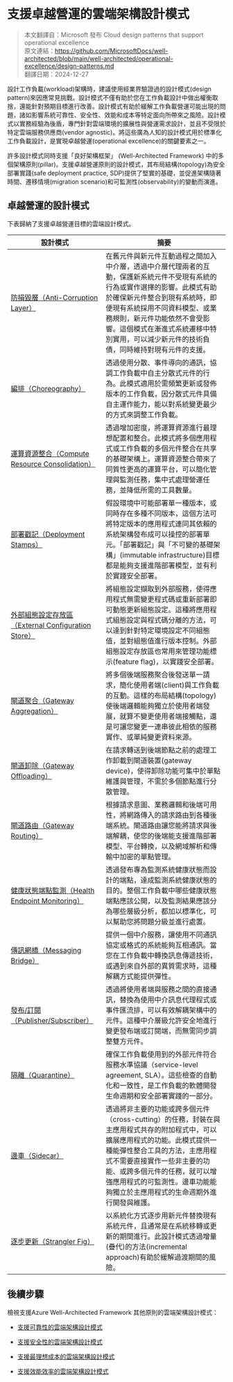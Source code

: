 # 支援卓越營運的雲端架構設計模式

> 本文翻譯自：Microsoft 發布 Cloud design patterns that support operational excellence  
> 原文連結：https://github.com/MicrosoftDocs/well-architected/blob/main/well-architected/operational-excellence/design-patterns.md  
> 翻譯日期：2024-12-27  

設計工作負載(workload)架構時，建議使用經業界驗證過的設計模式(design pattern)來因應常見挑戰。設計模式不僅有助於您在工作負載設計中做出權衡取捨，還能針對預期目標進行改善。設計模式有助於緩解工作負載營運可能出現的問題，諸如影響系統可靠性、安全性、效能和成本等特定面向所帶來之風險。設計模式以實務經驗為後盾，專門針對雲端環境的擴展性與營運需求設計，並且不受限於特定雲端服務供應商(vendor agnostic)。將這些廣為人知的設計模式用於標準化工作負載設計，是實現卓越營運(operational excellence)的關鍵要素之一。

許多設計模式同時支援「良好架構框架」 (Well-Architected Framework) 中的多個架構原則(pillar)。支援卓越營運原則的設計模式，其布局結構(topology)為安全部署實踐(safe deployment practice, SDP)提供了堅實的基礎，並促進架構隨著時間、遷移情境(migration scenario)和可監測性(observability)的變動而演進。

## 卓越營運的設計模式

下表歸納了支援卓越營運目標的雲端設計模式。

| 設計模式 | 摘要 |
|----|----|
| [防損毀層（Anti-Corruption Layer）](https://github.com/MicrosoftDocs/architecture-center/blob/main/docs/patterns/anti-corruption-layer-content.md) | 在舊元件與新元件互動過程之間加入中介層，透過中介層代理兩者的互動，保護新系統元件不受現有系統的行為或實作選擇的影響。此模式有助於確保新元件整合到現有系統時，即便現有系統採用不同資料模型、或業務規則，新元件功能依然不會受影響。這個模式在漸進式系統遷移中特別實用，可以減少新元件的技術負債，同時維持對現有元件的支援。 |
| [編排（Choreography）](https://github.com/MicrosoftDocs/architecture-center/blob/main/docs/patterns/choreography-content.md) | 透過使用分散、事件導向的通訊，協調工作負載中自主分散式元件的行為。此模式適用於需頻繁更新或發佈版本的工作負載，因分散式元件具備自主運作能力，能以對系統變更最少的方式來調整工作負載。 |
| [運算資源整合（Compute Resource Consolidation）](https://github.com/MicrosoftDocs/architecture-center/blob/main/docs/patterns/compute-resource-consolidation-content.md) | 透過增加密度，將運算資源進行最理想配置和整合。此模式將多個應用程式或工作負載的多個元件整合在共享的基礎架構上。運算資源整合帶來了同質性更高的運算平台，可以簡化管理與監測任務，集中式處理營運任務，並降低所需的工具數量。 |
| [部署戳記（Deployment Stamps）](https://github.com/MicrosoftDocs/architecture-center/blob/main/docs/patterns/deployment-stamp-content.md) | 假設環境中可能部署單一種版本，或同時存在多種不同版本，這個方法可將特定版本的應用程式連同其依賴的系統架構發布成可以操控的部署單元。「部署戳記」與「不可變的基礎架構」(immutable infrastructure)目標都是能夠支援進階部署模型，並有利於實踐安全部署。 |
| [外部組態設定存放區（External Configuration Store）](https://github.com/MicrosoftDocs/architecture-center/blob/main/docs/patterns/external-configuration-store-content.md) | 將組態設定擷取到外部服務，使得應用程式無需變更程式碼或重新部署即可動態更新組態設定。這種將應用程式組態設定與程式碼分離的方法，可以達到針對特定環境設定不同組態值，並對組態值進行版本控制。外部組態設定存放區也常用來管理功能標示(feature flag)，以實踐安全部署。 |
| [閘道聚合（Gateway Aggregation）](https://github.com/MicrosoftDocs/architecture-center/blob/main/docs/patterns/gateway-aggregation-content.md) | 將多個後端服務聚合後發送單一請求，簡化使用者端(client)與工作負載的互動。這樣的布局結構(topology)使後端邏輯能夠獨立於使用者端發展，就算不變更使用者端接觸點，還是可讓您變更一連串彼此相依的服務實作、或單純變更資料來源。 |
| [閘道卸除（Gateway Offloading）](https://github.com/MicrosoftDocs/architecture-center/blob/main/docs/patterns/gateway-offloading-content.md) | 在請求轉送到後端節點之前的處理工作卸載到閘道裝置(gateway device)，使得卸除功能可集中於單點維護與管理，不需於多個節點進行分散管理。 |
| [閘道路由（Gateway Routing）](https://github.com/MicrosoftDocs/architecture-center/blob/main/docs/patterns/gateway-offloading-content.md) | 根據請求意圖、業務邏輯和後端可用性，將網路傳入的請求路由到各種後端系統。閘道路由讓您能將請求與後端解耦，使您的後端能支援進階部署模型、平台轉換，以及網域解析和傳輸中加密的單點管理。 |
| [健康狀態端點監測（Health Endpoint Monitoring）](https://github.com/MicrosoftDocs/architecture-center/blob/main/docs/patterns/health-endpoint-monitoring-content.md) | 透過發布專為監測系統健康狀態而設計的端點，達成監測系統健康狀態的目的。整個工作負載中哪些健康狀態端點應該公開，以及監測結果應該分為哪些層級分析，都加以標準化，可以幫助您將問題分級並進行處置。 |
| [傳訊網橋（Messaging Bridge）](https://github.com/MicrosoftDocs/architecture-center/blob/main/docs/patterns/messaging-bridge-content.md) | 提供一個中介服務，讓使用不同通訊協定或格式的系統能夠互相通訊。當您在工作負載中轉換訊息傳遞技術，或遇到來自外部的異質需求時，這種解耦方式能提供彈性。 |
| [發布/訂閱（Publisher/Subscriber）](https://github.com/MicrosoftDocs/architecture-center/blob/main/docs/patterns/publisher-subscriber-content.md) | 透過將使用者端與服務之間的直接通訊，替換為使用中介訊息代理程式或事件匯流排，可以有效解耦架構中的元件。這種中介層級允許安全地進行變更發布端或訂閱端，而無需同步調整雙方元件。 |
| [隔離（Quarantine）](https://github.com/MicrosoftDocs/architecture-center/blob/main/docs/patterns/quarantine-content.md) | 確保工作負載使用到的外部元件符合服務水準協議（service-level agreement, SLA）。這些檢查的自動化和一致性，是工作負載的軟體開發生命週期和安全部署實踐的一部分。 |
| [邊車（Sidecar）](https://github.com/MicrosoftDocs/architecture-center/blob/main/docs/patterns/sidecar-content.md) | 透過將非主要的功能或跨多個元件（cross-cutting）的任務，封裝在與主應用程式共存的附加程式中，可以擴展應用程式的功能。此模式提供一種能彈性整合工具的方法，主應用程式不需要直接實作一些非主要的功能、或跨多個元件的任務，就可以增強應用程式的可監測性。邊車功能能夠獨立於主應用程式的生命週期外進行開發與維護。 |
| [逐步更新（Strangler Fig）](https://github.com/MicrosoftDocs/architecture-center/blob/main/docs/patterns/strangler-fig-content.md) | 以系統化方式逐步用新元件替換現有系統元件，且通常是在系統移轉或更新的期間進行。此設計模式透過增量(疊代)的方法(incremental approach)有助於緩解過渡期間的風險。 |

## 後續步驟

檢視支援Azure Well-Architected Framework 其他原則的雲端架構設計模式：

- [支援可靠性的雲端架構設計模式](https://learn.microsoft.com/en-us/azure/well-architected/reliability/design-patterns)

- [支援安全性的雲端架構設計模式](https://learn.microsoft.com/en-us/azure/well-architected/security/design-patterns)

- [支援最理想成本的雲端架構設計模式](https://learn.microsoft.com/en-us/azure/well-architected/cost-optimization/design-patterns)

- [支援效能效率的雲端架構設計模式](https://learn.microsoft.com/en-us/azure/well-architected/performance-efficiency/design-patterns)
